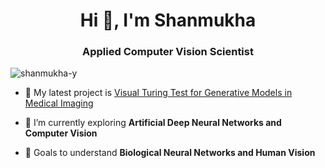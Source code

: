 <h1 align="center">Hi 👋, I'm Shanmukha</h1>
<h3 align="center">Applied Computer Vision Scientist</h3>

<p align="left"> <img src="https://komarev.com/ghpvc/?username=shanmukha-y&label=Profile%20views&color=0e75b6&style=flat" alt="shanmukha-y" /> </p>

- 🔭 My latest project is [Visual Turing Test for Generative Models in Medical Imaging](https://github.com/Shanmukha-Y/Visual-Turing-Test)

- 🌱 I’m currently exploring **Artificial Deep Neural Networks and Computer Vision**
- 🧠 Goals to understand **Biological Neural Networks and Human Vision**




